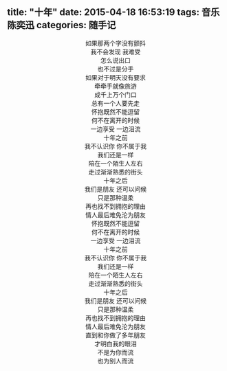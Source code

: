 title: "十年"
date: 2015-04-18 16:53:19
tags: 音乐 陈奕迅
categories: 随手记
---
<center>如果那两个字没有颤抖</center>

<center>我不会发现 我难受</center>

<center>怎么说出口</center>

<center>也不过是分手</center>

<center>如果对于明天没有要求</center>

<center>牵牵手就像旅游</center>

<center>成千上万个门口</center>

<center>总有一个人要先走</center>

<center>怀抱既然不能逗留</center>

<center>何不在离开的时候</center>

<center>一边享受 一边泪流</center>
<center>十年之前</center>

<center>我不认识你 你不属于我</center>

<center>我们还是一样</center>

<center>陪在一个陌生人左右</center>

<center>走过渐渐熟悉的街头</center>
<center>十年之后</center>

<center>我们是朋友 还可以问候</center>

<center>只是那种温柔</center>

<center>再也找不到拥抱的理由</center>

<center>情人最后难免沦为朋友</center>

<center>怀抱既然不能逗留</center>

<center>何不在离开的时候</center>

<center>一边享受 一边泪流</center>
<center>十年之前</center>

<center>我不认识你 你不属于我</center>

<center>我们还是一样</center>

<center>陪在一个陌生人左右</center>

<center>走过渐渐熟悉的街头</center>
<center>十年之后</center>

<center>我们是朋友 还可以问候</center>

<center>只是那种温柔</center>

<center>再也找不到拥抱的理由</center>

<center>情人最后难免沦为朋友</center>

<center>直到和你做了多年朋友</center>

<center>才明白我的眼泪</center>

<center>不是为你而流</center>

<center>也为别人而流</center>